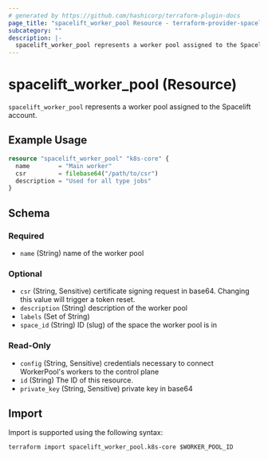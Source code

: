 ```yaml
---
# generated by https://github.com/hashicorp/terraform-plugin-docs
page_title: "spacelift_worker_pool Resource - terraform-provider-spacelift"
subcategory: ""
description: |-
  spacelift_worker_pool represents a worker pool assigned to the Spacelift account.
---
```


# spacelift_worker_pool (Resource)

`spacelift_worker_pool` represents a worker pool assigned to the Spacelift account.

## Example Usage

```terraform
resource "spacelift_worker_pool" "k8s-core" {
  name        = "Main worker"
  csr         = filebase64("/path/to/csr")
  description = "Used for all type jobs"
}
```

<!-- schema generated by tfplugindocs -->
## Schema

### Required

- `name` (String) name of the worker pool

### Optional

- `csr` (String, Sensitive) certificate signing request in base64. Changing this value will trigger a token reset.
- `description` (String) description of the worker pool
- `labels` (Set of String)
- `space_id` (String) ID (slug) of the space the worker pool is in

### Read-Only

- `config` (String, Sensitive) credentials necessary to connect WorkerPool's workers to the control plane
- `id` (String) The ID of this resource.
- `private_key` (String, Sensitive) private key in base64

## Import

Import is supported using the following syntax:

```shell
terraform import spacelift_worker_pool.k8s-core $WORKER_POOL_ID
```
